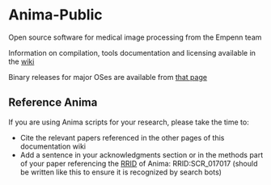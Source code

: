 # Anima-Public
Open source software for medical image processing from the Empenn team

Information on compilation, tools documentation and licensing available in the [wiki](https://github.com/Inria-Visages/Anima-Public/wiki)

Binary releases for major OSes are available from [that page](https://github.com/Inria-Visages/Anima-Public/releases)

## Reference Anima 

If you are using Anima scripts for your research, please take the time to:

- Cite the relevant papers referenced in the other pages of this documentation wiki
- Add a sentence in your acknowledgments section or in the methods part of your paper referencing the [RRID](https://rrid.org) of Anima: RRID:SCR_017017 (should be written like this to ensure it is recognized by search bots)
